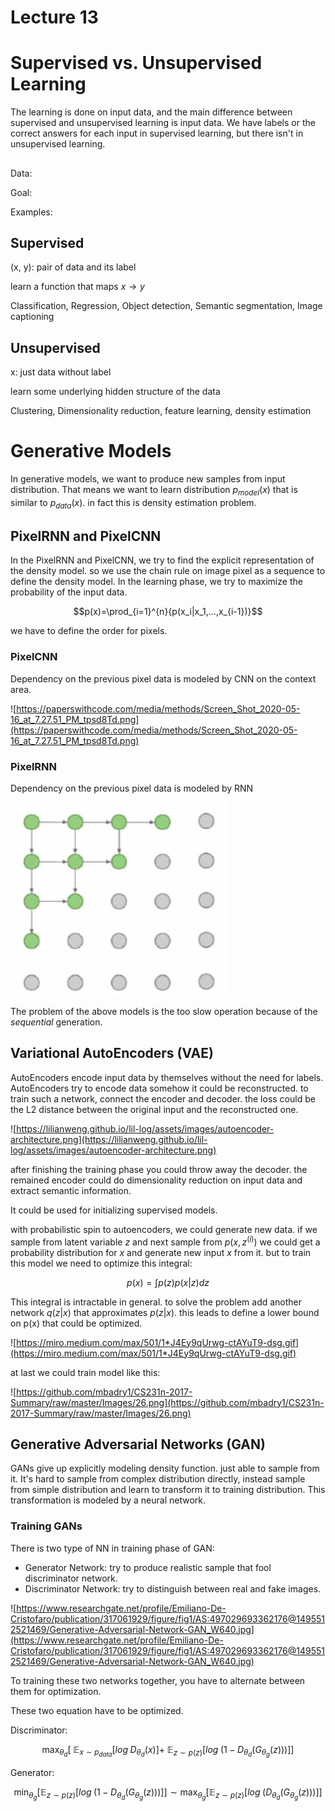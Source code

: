 # Lecture 13

# Supervised vs. Unsupervised Learning

The learning is done on input data, and the main difference between supervised and unsupervised learning is input data. We have labels or the correct answers for each input in supervised learning, but there isn't in unsupervised learning.

## 

Data:

Goal:

Examples:

## Supervised

(x, y): pair of data and its label

learn a function that maps $x \to y$

Classification, Regression, Object detection, Semantic segmentation, Image captioning

## Unsupervised

x: just data without label

learn some underlying hidden structure of the data

Clustering, Dimensionality reduction, feature learning, density estimation

# Generative Models

In generative models, we want to produce new samples from input distribution. That means we want to learn distribution $p_{model}(x)$ that is similar to $p_{data}(x)$. in fact this is density estimation problem.

## PixelRNN and PixelCNN

In the PixelRNN and PixelCNN, we try to find the explicit representation of the density model. so we use the chain rule on image pixel as a sequence to define the density model. In the learning phase, we try to maximize the probability of the input data.

$$p(x)=\prod_{i=1}^{n}{p(x_i|x_1,...,x_{i-1})}$$

we have to define the order for pixels. 

### PixelCNN

Dependency on the previous pixel data is modeled by CNN on the context area.

![https://paperswithcode.com/media/methods/Screen_Shot_2020-05-16_at_7.27.51_PM_tpsd8Td.png](https://paperswithcode.com/media/methods/Screen_Shot_2020-05-16_at_7.27.51_PM_tpsd8Td.png)

### PixelRNN

Dependency on the previous pixel data is modeled by RNN

![a410b24623a8db4cb46866897e4774f8.png](Lecture13/a410b24623a8db4cb46866897e4774f8.png)

The problem of the above models is the too slow operation because of the *sequential* generation.

## Variational AutoEncoders (VAE)

AutoEncoders encode input data by themselves without the need for labels. AutoEncoders try to encode data somehow it could be reconstructed. to train such a network, connect the encoder and decoder. the loss could be the L2 distance between the original input and the reconstructed one.

![https://lilianweng.github.io/lil-log/assets/images/autoencoder-architecture.png](https://lilianweng.github.io/lil-log/assets/images/autoencoder-architecture.png)

after finishing the training phase you could throw away the decoder. the remained encoder could do dimensionality reduction on input data and extract semantic information.

It could be used for initializing supervised models.

with probabilistic spin to autoencoders, we could generate new data. if we sample from latent variable $z$ and next sample from $p(x, z^{(i)})$ we could get a probability distribution for $x$ and generate new input $x$ from it. but to train this model we need to optimize this integral:

$$p(x)=\int p(z)p(x|z)dz$$

This integral is intractable in general. to solve the problem add another network $q(z|x)$ that approximates $p(z|x)$. this leads to define a lower bound on p(x) that could be optimized.

![https://miro.medium.com/max/501/1*J4Ey9qUrwg-ctAYuT9-dsg.gif](https://miro.medium.com/max/501/1*J4Ey9qUrwg-ctAYuT9-dsg.gif)

at last we could train model like this:

![https://github.com/mbadry1/CS231n-2017-Summary/raw/master/Images/26.png](https://github.com/mbadry1/CS231n-2017-Summary/raw/master/Images/26.png)

## Generative Adversarial Networks (GAN)

GANs give up explicitly modeling density function. just able to sample from it. It's hard to sample from complex distribution directly, instead sample from simple distribution and learn to transform it to training distribution. This transformation is modeled by a neural network.

### Training GANs

There is two type of NN in training phase of GAN:

- Generator Network: try to produce realistic sample that fool discriminator network.
- Discriminator Network: try to distinguish between real and fake images.

![https://www.researchgate.net/profile/Emiliano-De-Cristofaro/publication/317061929/figure/fig1/AS:497029693362176@1495512521469/Generative-Adversarial-Network-GAN_W640.jpg](https://www.researchgate.net/profile/Emiliano-De-Cristofaro/publication/317061929/figure/fig1/AS:497029693362176@1495512521469/Generative-Adversarial-Network-GAN_W640.jpg)

To training these two networks together, you have to alternate between them for optimization.

These two equation have to be optimized.

Discriminator:

$$\max_{\theta_d} \left[\; \mathbb{E}_{x \sim p_{data}}[log \; D_{\theta_d}(x)] + \; \mathbb{E}_{z \sim p(z)}[log \; (1 - D_{\theta_d}(G_{\theta_g}(z)))] \right]$$

Generator:

$$\min_{\theta_g} \left[ \mathbb{E}_{z \sim p(z)}[log \; (1 - D_{\theta_d}(G_{\theta_g}(z)))] \right]
\sim
\max_{\theta_g} \left[ \mathbb{E}_{z \sim p(z)}[log \; (D_{\theta_d}(G_{\theta_g}(z)))] \right]$$